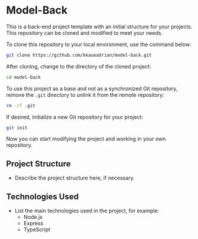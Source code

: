 # Model-Back

This is a back-end project template with an initial structure for your projects. This repository can be cloned and modified to meet your needs. 

To clone this repository to your local environment, use the command below: 

```bash
git clone https://github.com/kkaueadrian/model-back.git
```

After cloning, change to the directory of the cloned project: 

```bash
cd model-back
```

To use this project as a base and not as a synchronized Git repository, remove the `.git` directory to unlink it from the remote repository: 

```bash
rm -rf .git
```

If desired, initialize a new Git repository for your project: 

```bash
git init
```

Now you can start modifying the project and working in your own repository.

## Project Structure

- Describe the project structure here, if necessary.

## Technologies Used

- List the main technologies used in the project, for example:
  - Node.js
  - Express
  - TypeScript
